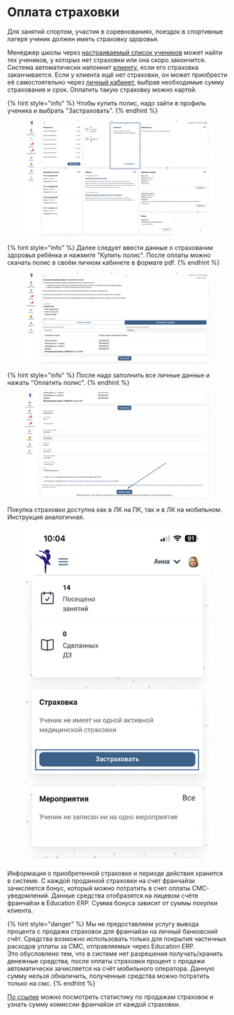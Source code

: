 # Оплата страховки

Для занятий спортом, участия в соревнованиях, поездок в спортивные лагеря ученик должен иметь страховку здоровья.&#x20;

Менеджер школы через [настраиваемый список учеников](../../ucheniki/spisok-uchenikov.md) может найти тех учеников, у которых нет страховки или она скоро закончится. Система автоматически напомнит [клиенту](../), если его страховка заканчивается. Если у клиента ещё нет страховки, он может приобрести её самостоятельно через [личный кабинет](./), выбрав необходимые сумму страхования и срок. Оплатить такую страховку можно картой.&#x20;

{% hint style="info" %}
Чтобы купить полис, надо зайти в профиль ученика и выбрать "Застраховать".
{% endhint %}

<figure><img src="../../.gitbook/assets/image (1) (1) (1) (1) (1) (1) (1) (1).png" alt=""><figcaption></figcaption></figure>

{% hint style="info" %}
Далее следует ввести данные о страховании здоровья ребёнка и нажмите "Купить полис". После оплаты можно скачать полис в своём личном кабинете в формате pdf.
{% endhint %}

<figure><img src="../../.gitbook/assets/image (2) (1) (1) (1) (1) (1).png" alt=""><figcaption></figcaption></figure>

{% hint style="info" %}
После надо заполнить все личные данные и нажать "Оплатить полис".
{% endhint %}

<figure><img src="../../.gitbook/assets/image (4) (1) (1).png" alt=""><figcaption></figcaption></figure>

Покупка страховки доступна как в ЛК на ПК, так и в ЛК на мобильном. Инструкция аналогичная.&#x20;

<figure><img src="../../.gitbook/assets/image (88).png" alt=""><figcaption></figcaption></figure>

Информация о приобретенной страховке и периоде действия хранится в системе. С каждой проданной страховки на счет франчайзи зачисляется бонус, который можно потратить в счет оплаты СМС-уведомлений. Данные средства отобразятся на лицевом счёте франчайзи в Education ERP. Сумма бонуса зависит от суммы покупки клиента.&#x20;

{% hint style="danger" %}
Мы не предоставляем услугу вывода процента с продажи страховок для франчайзи на личный банковский счёт. Средства возможно использовать только для покрытия частичных расходов уплаты за СМС, отправляемых через  Education ERP.\
Это обусловлено тем, что в системе нет разрешения получать/хранить денежные средства, после оплаты страховки процент с продажи автоматически зачисляется на счёт мобильного оператора. Данную сумму нельзя обналичить, полученные средства можно потратить только на смс.
{% endhint %}

[По ссылке](https://education-erp.com/ru/InsuranceStatistic) можно посмотреть статистику по продажам страховок и узнать сумму комиссии франчайзи от каждой страховки.
